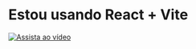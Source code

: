 # Estou usando React + Vite

[![Assista ao vídeo](https://cdn.loom.com/sessions/thumbnails/23d4798a8c4640708469c5f195270ab5-with-play.gif)](https://www.loom.com/share/23d4798a8c4640708469c5f195270ab5)
